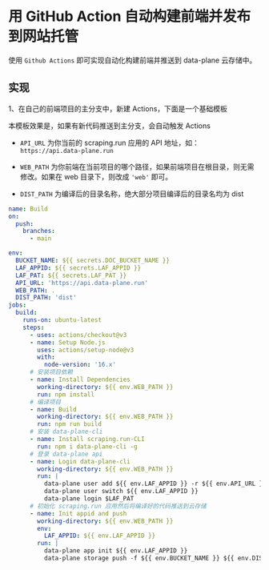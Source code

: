 
# 用 GitHub Action 自动构建前端并发布到网站托管

使用 `Github Actions` 即可实现自动化构建前端并推送到 data-plane 云存储中。


## 实现

1、在自己的前端项目的主分支中，新建 Actions，下面是一个基础模板

本模板效果是，如果有新代码推送到主分支，会自动触发 Actions

- `API_URL` 为你当前的 scraping.run 应用的 API 地址，如： `https://api.data-plane.run`

- `WEB_PATH` 为你前端在当前项目的哪个路径，如果前端项目在根目录，则无需修改。如果在 web 目录下，则改成 `'web'` 即可。

- `DIST_PATH` 为编译后的目录名称，绝大部分项目编译后的目录名均为 dist

```yaml
name: Build
on:
  push:
    branches:
      - main

env:
  BUCKET_NAME: ${{ secrets.DOC_BUCKET_NAME }}
  LAF_APPID: ${{ secrets.LAF_APPID }}
  LAF_PAT: ${{ secrets.LAF_PAT }}
  API_URL: 'https://api.data-plane.run'
  WEB_PATH: .
  DIST_PATH: 'dist'
jobs:
  build:
    runs-on: ubuntu-latest
    steps:
      - uses: actions/checkout@v3
      - name: Setup Node.js
        uses: actions/setup-node@v3
        with:
          node-version: '16.x'
      # 安装项目依赖
      - name: Install Dependencies
        working-directory: ${{ env.WEB_PATH }}
        run: npm install
      # 编译项目
      - name: Build
        working-directory: ${{ env.WEB_PATH }}
        run: npm run build
      # 安装 data-plane-cli
      - name: Install scraping.run-CLI
        run: npm i data-plane-cli -g
      # 登录 data-plane api
      - name: Login data-plane-cli
        working-directory: ${{ env.WEB_PATH }}
        run: |
          data-plane user add ${{ env.LAF_APPID }} -r ${{ env.API_URL }}
          data-plane user switch ${{ env.LAF_APPID }}
          data-plane login $LAF_PAT
      # 初始化 scraping.run 应用然后将编译好的代码推送到云存储
      - name: Init appid and push
        working-directory: ${{ env.WEB_PATH }}
        env:
          LAF_APPID: ${{ env.LAF_APPID }}
        run: |
          data-plane app init ${{ env.LAF_APPID }}
          data-plane storage push -f ${{ env.BUCKET_NAME }} ${{ env.DIST_PATH }}/
```
